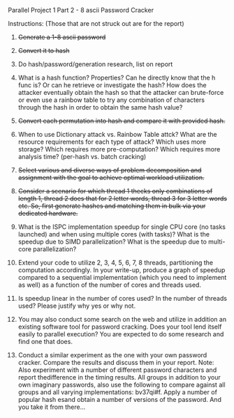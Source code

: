 Parallel Project 1 Part 2 - 8 ascii Password Cracker

Instructions: (Those that are not struck out are for the report)

1. ~~Generate a 1-8 ascii password~~

2. ~~Convert it to hash~~

3. Do hash/password/generation research, list on report

4. What is a hash function? Properties? Can he directly know that the h func is? Or can he retrieve or investigate the hash? How does the attacker eventually obtain the hash so that the attacker can brute-force or even use a rainbow table to try any combination of characters through the hash in order to obtain the same hash value?

5. ~~Convert each permutation into hash and compare it with provided hash.~~

6. When to use Dictionary attack vs. Rainbow Table attck? What are the resource requirements for each
   type of attack? Which uses more storage? Which requires more pre-computation? Which requires more analysis time? (per-hash vs. batch cracking)

7. ~~Select various and diverse ways of problem decomposition and assignment with the goal to achieve optimal workload utilization.~~

8. ~~Consider a scenario for which thread 1 thecks only combinations of length 1, thread 2 does that for 2 letter words, thread 3 for 3 letter words etc. So, first generate hashes and matching them in bulk via your dedicated hardware.~~

9. What is the ISPC implementation speedup for single CPU core (no tasks launched) and when using multiple cores (with tasks)? What is the speedup due to SIMD parallelization? What is the speedup due to multi-core parallelization? 

10. Extend your code to utilize 2, 3, 4, 5, 6, 7, 8 threads, partitioning the computation accordingly. In your write-up, produce a graph of speedup compared to a sequential implementation (which you need to implement as well) as a function of the number of cores and threads used. 

11. Is speedup linear in the number of cores used? In the number of threads used? Please justify why yes or why not.

12. You may also conduct some search on the web and utilize in addition an existing software tool for password cracking. Does your tool lend itself easily to parallel execution? You are expected to do some research and find one that does. 

13. Conduct a similar experiment as the one with your own password cracker. Compare the results and discuss them in your report. Note: Also experiment with a number of different password characters and report thedifference in the timing results. All groups in addition to your own imaginary passwords, also use the following to compare against all groups and all varying implementations: bv37qi#f. Apply a number of popular hash esand obtain a number of versions of the password. And you take it from there...			


    ​		
    ​	